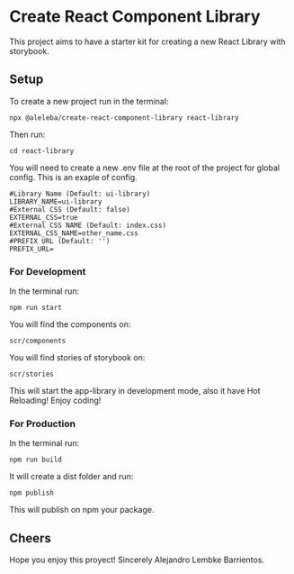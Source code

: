 # Create React Component Library

This project aims to have a starter kit for creating a new React Library with storybook.

## Setup
To create a new project run in the terminal:
```
npx @aleleba/create-react-component-library react-library
```
Then run:
```
cd react-library
```
You will need to create a new .env file at the root of the project for global config.
This is an exaple of config.
```
#Library Name (Default: ui-library)
LIBRARY_NAME=ui-library
#External CSS (Default: false)
EXTERNAL_CSS=true
#External CSS NAME (Default: index.css)
EXTERNAL_CSS_NAME=other_name.css
#PREFIX URL (Default: '')
PREFIX_URL=
```

### For Development
In the terminal run:
```
npm run start
```
You will find the components on:
```
scr/components
```
You will find stories of storybook on:
```
scr/stories
```

This will start the app-library in development mode, also it have Hot Reloading!
Enjoy coding!

### For Production
In the terminal run:
```
npm run build
```
It will create a dist folder and run:
```
npm publish
```
This will publish on npm your package.

## Cheers
Hope you enjoy this proyect! Sincerely Alejandro Lembke Barrientos.